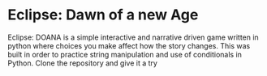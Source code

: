 # Eclipse: Dawn of a new Age

Eclipse: DOANA is a simple interactive and narrative driven game written in python where choices you make affect how the story changes. This was built in order to practice string manipulation and use of conditionals in Python. Clone the repository and give it a try
